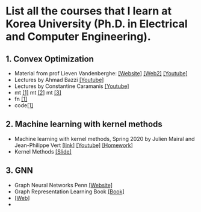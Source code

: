 
# List all the courses that I learn at Korea University (Ph.D. in Electrical and Computer Engineering).
## 1. Convex Optimization
- Material from prof Lieven Vandenberghe: [[Website]](http://www.seas.ucla.edu/~vandenbe/) [[Web2]](https://stanford.edu/class/ee364b/lectures/) [[Youtube]](https://www.youtube.com/watch?v=SsqlMPSX7tk&list=PL8WsPW41L6l7rviIGvIkY0-jn-tM3YSNi&index=3)
- Lectures by Ahmad Bazzi [[Youtube]](https://www.youtube.com/watch?v=SHJuGASZwlE&list=PL-DDW8QIRjNOVxrU2efygBw0xADVOgpmw)
- Lectures by Constantine Caramanis [[Youtube]](https://www.youtube.com/channel/UCSv1_NZITsPl-abaCWtRrJg)
- mt [[1]](https://www.cs.cmu.edu/~ggordon/10725-F12/hws/midterm_sol.pdf) mt [[2]](https://perso.crans.org/besson/publis/mva-2016/MVA_2015-16__Convex_Optimization_Final_Exam_help_notes__Lilian_Besson.2col.en.pdf) mt [[3]](https://sites.math.washington.edu/~burke/crs/408/samples/fe-Guide-W20-sol.pdf)
- fn [[1]](https://ocw.mit.edu/courses/electrical-engineering-and-computer-science/6-079-introduction-to-convex-optimization-fall-2009/exams/MIT6_079F09_final.pdf)
- code[[1]](http://web.cvxr.com/cvx/examples/cvxbook/Ch04_cvx_opt_probs/html/max_det_psd_completion.html?fbclid=IwAR1Cer6fWtiGJRX7H1-9hJZQXB8IKy6OtOJjD6u-iAMjRBze8VtxAX0Wjms)
## 2. Machine learning with kernel methods
- Machine learning with kernel methods, Spring 2020 by Julien Mairal and Jean-Philippe Vert [[link]](https://members.cbio.mines-paristech.fr/~jvert/svn/kernelcourse/course/2020mva/) [[Youtube]](https://www.youtube.com/watch?v=IzGS8uKc5E4&list=PLD93kGj6_EdrkNj27AZMecbRlQ1SMkp_o&index=3) [[Homework]](https://perso.crans.org/besson/publis/mva-2016/MVA_2015-16__Kernel_Methods__Homework__Besson_Clement_Zerbib.en.pdf)
- Kernel Methods [[Slide]](http://cs229.stanford.edu/summer2020/cs229-notes3.pdf)
## 3. GNN
- Graph Neural Networks Penn [[Website]](https://gnn.seas.upenn.edu/lectures/)
- Graph Representation Learning Book [[Book]](https://www.cs.mcgill.ca/~wlh/grl_book/)
- [[Web]](https://ods.ai/tracks/graph-ml-df2020)
- 
